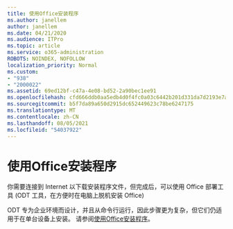 ```yaml
---
title: 使用Office安装程序
ms.author: janellem
author: janellem
ms.date: 04/21/2020
ms.audience: ITPro
ms.topic: article
ms.service: o365-administration
ROBOTS: NOINDEX, NOFOLLOW
localization_priority: Normal
ms.custom:
- "938"
- "2000022"
ms.assetid: 69ed12bf-c47a-4e08-bd52-2a90bec1ee91
ms.openlocfilehash: cfd666ddb0aa5edb4d0f4fc0a03c6442b201d331da7d2193e7ad8615790c36a6
ms.sourcegitcommit: b5f7da89a650d2915dc652449623c78be6247175
ms.translationtype: MT
ms.contentlocale: zh-CN
ms.lasthandoff: 08/05/2021
ms.locfileid: "54037922"
---
```

# <a name="use-the-office-offline-installer"></a>使用Office安装程序

你需要连接到 Internet 以下载安装程序文件，但完成后，可以使用 Office 部署工具 (ODT 工具，在方便时在电脑上脱机安装 Office) 

ODT 专为企业环境而设计，并且从命令行运行，因此步骤更为复杂，但它们仍适用于在单台设备上安装。 请参阅[使用Office安装程序](https://support.office.com/article/f0a85fe7-118f-41cb-a791-d59cef96ad1c?wt.mc_id=Alchemy_ClientDIA)。
  